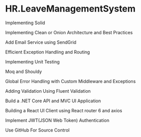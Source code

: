 # HR.LeaveManagementSystem

Implementing Solid

Implementing Clean or Onion Architecture and Best Practices

Add Email Service using SendGrid

Efficient Exception Handling and Routing

Implementing Unit Testing

Moq and Shouldy

Global Error Handling with Custom Middleware and Exceptions

Adding Validation Using Fluent Validation

Build a .NET Core API and MVC UI Application

Building a React UI Client using React router 6 and axios

Implement JWT(JSON Web Token)  Authentication


Use GitHub For Source Control
